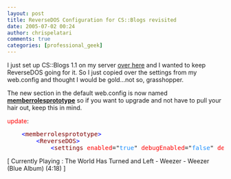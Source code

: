 ```yaml
---
layout: post
title: ReverseDOS Configuration for CS::Blogs revisited
date: 2005-07-02 00:24
author: chrispelatari
comments: true
categories: [professional_geek]
---
```

<p>I just set up CS::Blogs 1.1 on my server <a href="/blog">over here</a> and I wanted to keep 
ReverseDOS going for it. So I just copied over the settings from my web.config 
and thought I would be gold...not so, grasshopper.</p>
<p>The new section in the default web.config is now named 
<strong><u>memberrolesprototype</u></strong> so if you want to upgrade and 
not have to pull your hair out, keep this in mind.</p>
<p><font color="red">update</font>:</p><pre>	<span style="color:blue;">&lt;</span><span style="color:maroon;">memberrolesprototype</span><span style="color:blue;">&gt;</span>
		<span style="color:blue;">&lt;</span><span style="color:maroon;">ReverseDOS</span><span style="color:blue;">&gt;</span>
			<span style="color:blue;">&lt;</span><span style="color:maroon;">settings</span> <span style="color:red;">enabled</span>="<span style="color:dodgerblue;">true</span>" <span style="color:red;">debugEnabled</span>="<span style="color:dodgerblue;">false</span>" <span style="color:red;">debugKey="oink</span>=225678" <span style="color:red;">hideExceptions</span>="<span style="color:dodgerblue;">true</span>" /<span style="color:blue;">&gt;</span></pre>
<p class="media">[ Currently Playing : The World Has Turned and Left - Weezer - 
Weezer (Blue Album) (4:18) ]</p>
